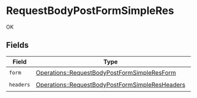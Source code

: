 # RequestBodyPostFormSimpleRes

OK


## Fields

| Field                                                                                                             | Type                                                                                                              | Required                                                                                                          | Description                                                                                                       |
| ----------------------------------------------------------------------------------------------------------------- | ----------------------------------------------------------------------------------------------------------------- | ----------------------------------------------------------------------------------------------------------------- | ----------------------------------------------------------------------------------------------------------------- |
| `form`                                                                                                            | [Operations::RequestBodyPostFormSimpleResForm](../../models/operations/requestbodypostformsimpleresform.md)       | :heavy_check_mark:                                                                                                | N/A                                                                                                               |
| `headers`                                                                                                         | [Operations::RequestBodyPostFormSimpleResHeaders](../../models/operations/requestbodypostformsimpleresheaders.md) | :heavy_check_mark:                                                                                                | N/A                                                                                                               |